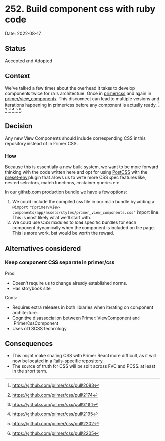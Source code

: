 # 252. Build component css with ruby code

Date: 2022-08-17

## Status

Accepted and Adopted

## Context

We've talked a few times about the overhead it takes to develop components twice for rails architecture. Once in [primer/css](https://github.com/primer/css/pull/2083) and again in [primer/view_components](https://github.com/primer/view_components/pull/1225). This disconnect can lead to multiple versions and iterations happening in primer/css before any component is actually ready. [^1] [^2] [^3] [^4] [^5] [^6].

## Decision

Any new View Components should include corresponding CSS in this repository instead of in Primer CSS.

### How

Because this is essentially a new build system, we want to be more forward thinking with the code written here and opt for using [PostCSS] with the [preset-env] plugin that allows us to write more CSS spec features like, nested selectors, match functions, container queries etc.

In our github.com production bundle we have a few options:

1. We could include the compiled css file in our main bundle by adding a `@import "@primer/view-components/app/assets/styles/primer_view_components.css"` import line. This is most likely what we'll start with.
2. We could use CSS modules to load specific bundles for each component dynamically when the component is included on the page. This is more work, but would be worth the reward.

[PostCSS]: https://postcss.org/
[preset-env]: https://preset-env.cssdb.org/
[^1]: https://github.com/primer/css/pull/2083
[^2]: https://github.com/primer/css/pull/2174
[^3]: https://github.com/primer/css/pull/2194
[^4]: https://github.com/primer/css/pull/2195
[^5]: https://github.com/primer/css/pull/2202
[^6]: https://github.com/primer/css/pull/2205

## Alternatives considered

### Keep component CSS separate in primer/css

Pros:

* Doesn't require us to change already established norms.
* Has storybook site

Cons:

* Requires extra releases in both libraries when iterating on component architecture.
* Cognitive disassociation between Primer::ViewComponent and .PrimerCssComponent
* Uses old SCSS technology

## Consequences

* This might make sharing CSS with Primer React more difficult, as it will now be located in a Rails-specific repository.
* The source of truth for CSS will be split across PVC and PCSS, at least in the short term.
